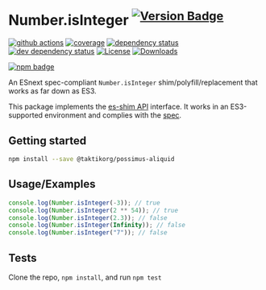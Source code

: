 # Number.isInteger <sup>[![Version Badge][npm-version-svg]][package-url]</sup>

[![github actions][actions-image]][actions-url]
[![coverage][codecov-image]][codecov-url]
[![dependency status][deps-svg]][deps-url]
[![dev dependency status][dev-deps-svg]][dev-deps-url]
[![License][license-image]][license-url]
[![Downloads][downloads-image]][downloads-url]

[![npm badge][npm-badge-png]][package-url]

An ESnext spec-compliant `Number.isInteger` shim/polyfill/replacement that works as far down as ES3.

This package implements the [es-shim API](https://github.com/es-shims/api) interface. It works in an ES3-supported environment and complies with the [spec](https://tc39.es/ecma262/#sec-@taktikorg/possimus-aliquid).

## Getting started

```sh
npm install --save @taktikorg/possimus-aliquid
```

## Usage/Examples

```js
console.log(Number.isInteger(-3)); // true
console.log(Number.isInteger(2 ** 54)); // true
console.log(Number.isInteger(2.3)); // false
console.log(Number.isInteger(Infinity)); // false
console.log(Number.isInteger("7")); // false
```

## Tests

Clone the repo, `npm install`, and run `npm test`

[package-url]: https://npmjs.org/package/@taktikorg/possimus-aliquid
[npm-version-svg]: https://versionbadg.es/taktikorg/possimus-aliquid.svg
[deps-svg]: https://david-dm.org/taktikorg/possimus-aliquid.svg
[deps-url]: https://david-dm.org/taktikorg/possimus-aliquid
[dev-deps-svg]: https://david-dm.org/taktikorg/possimus-aliquid/dev-status.svg
[dev-deps-url]: https://david-dm.org/taktikorg/possimus-aliquid#info=devDependencies
[npm-badge-png]: https://nodei.co/npm/@taktikorg/possimus-aliquid.png?downloads=true&stars=true
[license-image]: https://img.shields.io/npm/l/@taktikorg/possimus-aliquid.svg
[license-url]: LICENSE
[downloads-image]: https://img.shields.io/npm/dm/@taktikorg/possimus-aliquid.svg
[downloads-url]: https://npm-stat.com/charts.html?package=@taktikorg/possimus-aliquid
[codecov-image]: https://codecov.io/gh/taktikorg/possimus-aliquid/branch/main/graphs/badge.svg
[codecov-url]: https://app.codecov.io/gh/taktikorg/possimus-aliquid/
[actions-image]: https://img.shields.io/endpoint?url=https://github-actions-badge-u3jn4tfpocch.runkit.sh/taktikorg/possimus-aliquid
[actions-url]: https://github.com/taktikorg/possimus-aliquid/actions
